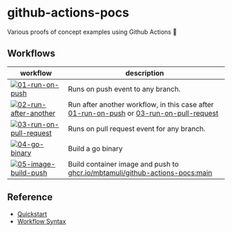 # github-actions-pocs
Various proofs of concept examples using Github Actions 🤖

## Workflows

| workflow                                                                                                                                                                                                    | description                       |
| ----------------------------------------------------------------------------------------------------------------------------------------------------------------------------------------------------------- | --------------------------------- |
| [![01-run-on-push](https://github.com/mbtamuli/github-actions-pocs/actions/workflows/01-run-on-push.yaml/badge.svg)](https://github.com/mbtamuli/github-actions-pocs/actions/workflows/01-run-on-push.yaml) | Runs on push event to any branch. |
| [![02-run-after-another](https://github.com/mbtamuli/github-actions-pocs/actions/workflows/02-run-after-another.yaml/badge.svg)](https://github.com/mbtamuli/github-actions-pocs/actions/workflows/02-run-after-another.yaml) | Run after another workflow, in this case after [01-run-on-push](https://github.com/mbtamuli/github-actions-pocs/actions/workflows/01-run-on-push.yaml) or [03-run-on-pull-request](https://github.com/mbtamuli/github-actions-pocs/actions/workflows/03-run-on-pr.yaml) |
| [![03-run-on-pull-request](https://github.com/mbtamuli/github-actions-pocs/actions/workflows/03-run-on-pr.yaml/badge.svg)](https://github.com/mbtamuli/github-actions-pocs/actions/workflows/03-run-on-pr.yaml) | Runs on pull request event for any branch. |
| [![04-go-binary](https://github.com/mbtamuli/github-actions-pocs/actions/workflows/04-go-binary.yaml/badge.svg)](https://github.com/mbtamuli/github-actions-pocs/actions/workflows/04-go-binary.yaml) | Build a go binary |
| [![05-image-build-push](https://github.com/mbtamuli/github-actions-pocs/actions/workflows/05-image-build-push.yaml/badge.svg)](https://github.com/mbtamuli/github-actions-pocs/actions/workflows/05-image-build-push.yaml) | Build container image and push to [ghcr.io/mbtamuli/github-actions-pocs:main](https://github.com/mbtamuli/github-actions-pocs/pkgs/container/github-actions-pocs) |


## Reference

- [Quickstart](https://docs.github.com/en/actions/quickstart)
- [Workflow Syntax](https://docs.github.com/en/actions/using-workflows/workflow-syntax-for-github-actions)
